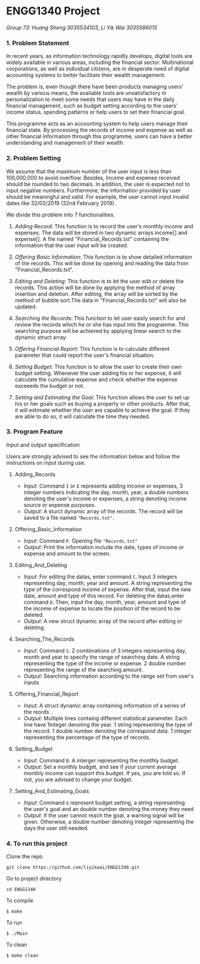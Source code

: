 # __ENGG1340 Project__
*Group 73: Huang Sheng 3035534103, Li Yik Wai 3035566015*

### **1. Problem Statement**
  In recent years, as information technology rapidly develops, digital tools are widely available in various areas, including the financial sector. Multinational corporations, as well as individual citizens, are in desperate need of digital accounting systems to better facilitate their wealth management. 

  The problem is, even though there have been products managing users' wealth by various means, the available tools are unsatisfactory in personalization to meet some needs that users may have in the daily financial management, such as budget setting according to the users' income status, spending patterns or help users to set their financial goal. 

  This programme acts as an accounting system to help users manage their financial state. By processing the records of income and expense as well as other financial information through this programme, users can have a better understanding and management of their wealth. 
  
### **2. Problem Setting**
  We assume that the maximum number of the user input is less than 100,000,000 to avoid overflow. Besides, Income and expense received should be rounded to two decimals. In addition, the user is expected not to input negative numbers. Furthermore, the information provided by user should be meaningful and valid. For example, the user cannot input invalid dates like 32/02/2019 (32nd February 2019). 
 
  We divide this problem into 7 functionalities. 
  1. _Adding Record_: This function is to record the user's monthly income and expenses. The data will be stored in two dynamic arrays income[] and expense[]. A file named "Financial_Records.txt" containing the information that the user input will be created.
 
  2. _Offering Basic Information_: This function is to show detailed information of the records. This will be done by opening and reading the data from "Financial_Records.txt".
  
  3. _Editing and Deleting_: This function is to let the user edit or delete the records. This action will be done by applying the method of array insertion and deletion. After editing, the array will be sorted by the method of bubble sort.The data in "Financial_Records.txt" will also be updated.
  
  4. _Searching the Records_: This function to let user easily search for and review the records which he or she has input into the programme. This searching purpose will be achieved by applying linear search to the dynamic struct array.
  
  5. _Offering Financial Report_: This function is to calculate different parameter that could report the user's financial situation. 
  
  6. _Setting Budget_: This function is to allow the user to create their own budget setting. Whenever the user adding his or her expense, it will calculate the cumulative expense and check whether the expense exceeeds the budget or not.
  
  7. _Setting and Estimating the Goal_: This function allows the user to set up his or her goals such as buying a property or other products. After that, it will estimate whether the user are capable to achieve the goal. If they are able to do so, it will calculate the time they needed.

### **3. Program Feature**
  Input and output specification
  
  Users are strongly advised to see the information below and follow the instructions on input during use.
  1. Adding_Records
     - _Input_: Command `I` or `E` represents adding income or expenses, 3 integer numbers indicating the day, month, year, a double numbers denoting the user's income or expenses,  a string denoting income source or expense purposes. 
     - _Output_: A sturct dynamic array of the records. The record will be saved to a file named `"Records.txt"`.
      
  2. Offering_Basic_Information
     - _Input_: Command `P`. Opening file `"Records.txt"`
     - _Output_: Print the information include the date, types of income or expense and amount to the screen.
     
  3. Editing_And_Deleting
     - _Input_: For editing the datas, enter command `C`. Input 3 integers representing day, month, year and amount. A string representing the type of the correspond income of expense. After that, input the new date, amount and type of this record. For deleting the datas,enter command `D`. Then, input the day, month, year, amount and type of the income of expense to locate the position of the record to be deleted. 
     - _Output_: A new struct dynamic array of the record after editing or deleting.
     
  4. Searching_The_Records
     - _Input_: Command `S`. 2 combinations of 3 integers representing day, month and year to specify the range of searching date. A string representing the type of the income or expense. 2 double number representing the range of the searching amount.
     - _Output_: Searching information according to the range set from user's inputs
     
  5. Offering_Financial_Report
     - _Input_: A struct dynamic array containing information of a series of the reords .
     - _Output_: Multiple lines containg different statistical parameter. Each line have 1integer denoting the year. 1 string representing the type of the record. 1 double number denoting the correspond data. 1 integer representing the percentage of the type of records.
     
  6. Setting_Budget
     - _Input_: Command `B`. A interger representing the monthly budget. 
     - _Output_: Set a monthly budget, and see if your current average monthly income can support this budget. If yes, you are told so. If not, you are advised to change your budget.
     
  7. Setting_And_Estimating_Goals
     - _Input_: Command `G` represent budget setting, a string representing the user's goal and an double number denoting the money they need
     - _Output_: If the user cannot reach the goal, a warning signal will be given. Otherwise, a double number denoting integer representing the days the user still needed. 

### **4. To run this project**

Clone the repo

```git clone https://github.com/liyikwai/ENGG1340.git```

Go to project directory

```cd ENGG1340```

To compile

```$ make```

To run

```$ ./Main```

To clean

```$ make clean```
